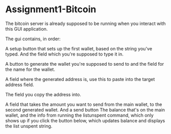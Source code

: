 # Assignment1-Bitcoin

The bitcoin server is already supposed to be running when you interact with this GUI application.

The gui contains, in order:

A setup button that sets up the first wallet, based on the string you've typed. And the field which you're supposed to type it in.

A button to generate the wallet you're supposed to send to and the field for the name for the wallet.

A field where the generated address is, use this to paste into the target address field.

The field you copy the address into.

A field that takes the amount you want to send from the main wallet, to the second generated wallet. And a send button
The balance that's on the main wallet, and the info from running the listunspent command, which only shows up if you click the button below, which updates balance and displays the list unspent string.
